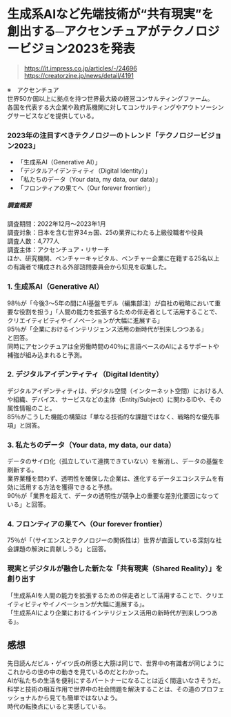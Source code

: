 # 生成系AIなど先端技術が“共有現実”を創出する─アクセンチュアがテクノロジービジョン2023を発表
> https://it.impress.co.jp/articles/-/24696  
> https://creatorzine.jp/news/detail/4191  
  
※　アクセンチュア  
世界50か国以上に拠点を持つ世界最大級の経営コンサルティングファーム。  
各国を代表する大企業や政府系機関に対してコンサルティングやアウトソーシングサービスなどを提供している。  
  
  ### 2023年の注目すべきテクノロジーのトレンド「テクノロジービジョン2023」  
  - 「生成系AI（Generative AI）」  
  - 「デジタルアイデンティティ（Digital Identity）」  
  - 「私たちのデータ（Your data, my data, our data）」  
  - 「フロンティアの果てへ（Our forever frontier）」  
  
  ##### 調査概要  
  調査期間：2022年12月～2023年1月  
  調査対象：日本を含む世界34ヵ国、25の業界にわたる上級役職者や役員  
  調査人数：4,777人  
  調査主体：アクセンチュア・リサーチ  
  ほか、研究機関、ベンチャーキャピタル、ベンチャー企業に在籍する25名以上の有識者で構成される外部諮問委員会から知見を収集した。  

### 1. 生成系AI（Generative AI）  
98％が「今後3～5年の間にAI基盤モデル（編集部注）が自社の戦略において重要な役割を担う」「人間の能力を拡張するための伴走者として活用することで、クリエイティビティやイノベーションが大幅に進展する」  
95％が「企業におけるインテリジェンス活用の新時代が到来しつつある」  
と回答。  
同時にアセンクチュアは全労働時間の40％に言語ベースのAIによるサポートや補強が組み込まれると予測。  

### 2. デジタルアイデンティティ（Digital Identity）  
デジタルアイデンティティは、デジタル空間（インターネット空間）における人や組織、デバイス、サービスなどの主体（Entity/Subject）に関わるIDや、その属性情報のこと。  
85％がこうした機能の構築は「単なる技術的な課題ではなく、戦略的な優先事項」と回答。  

### 3. 私たちのデータ（Your data, my data, our data）  
データのサイロ化（孤立していて連携できていない）を解消し、データの基盤を刷新する。  
業界業種を問わず、透明性を確保した企業は、進化するデータエコシステムを有効に活用する方法を獲得できると予想。  
90％が「業界を超えて、データの透明性が競争上の重要な差別化要因になっている」と回答。  

### 4. フロンティアの果てへ（Our forever frontier）  
75％が「（サイエンスとテクノロジーの関係性は）世界が直面している深刻な社会課題の解決に貢献しうる」と回答。  

### 現実とデジタルが融合した新たな「共有現実（Shared Reality）」を創り出す  
「生成系AIを人間の能力を拡張するための伴走者として活用することで、クリエイティビティやイノベーションが大幅に進展する」。  
「生成系AIにより企業におけるインテリジェンス活用の新時代が到来しつつある」。  

## 感想
先日読んだビル・ゲイツ氏の所感と大筋は同じで、世界中の有識者が同じようにこれからの世の中の動きを見ているのだとわかった。  
AIが私たちの生活を便利にするパートナーになることは近く間違いなさそうだ。  
科学と技術の相互作用で世界中の社会問題を解決することは、その道のプロフェッショナルから見ても簡単ではないよう。  
時代の転換点にいると実感している。
